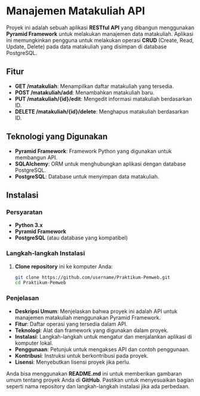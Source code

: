 # Manajemen Matakuliah API

Proyek ini adalah sebuah aplikasi **RESTful API** yang dibangun menggunakan **Pyramid Framework** untuk melakukan manajemen data matakuliah. Aplikasi ini memungkinkan pengguna untuk melakukan operasi **CRUD** (Create, Read, Update, Delete) pada data matakuliah yang disimpan di database PostgreSQL.

## Fitur

- **GET /matakuliah**: Menampilkan daftar matakuliah yang tersedia.
- **POST /matakuliah/add**: Menambahkan matakuliah baru.
- **PUT /matakuliah/{id}/edit**: Mengedit informasi matakuliah berdasarkan ID.
- **DELETE /matakuliah/{id}/delete**: Menghapus matakuliah berdasarkan ID.

## Teknologi yang Digunakan

- **Pyramid Framework**: Framework Python yang digunakan untuk membangun API.
- **SQLAlchemy**: ORM untuk menghubungkan aplikasi dengan database PostgreSQL.
- **PostgreSQL**: Database untuk menyimpan data matakuliah.

## Instalasi

### Persyaratan

- **Python 3.x**
- **Pyramid Framework**
- **PostgreSQL** (atau database yang kompatibel)

### Langkah-langkah Instalasi

1. **Clone repository** ini ke komputer Anda:

   ```bash
   git clone https://github.com/username/Praktikum-Pemweb.git
   cd Praktikum-Pemweb

### Penjelasan
- **Deskripsi Umum**: Menjelaskan bahwa proyek ini adalah API untuk manajemen matakuliah menggunakan Pyramid Framework.
- **Fitur**: Daftar operasi yang tersedia dalam API.
- **Teknologi**: Alat dan framework yang digunakan dalam proyek.
- **Instalasi**: Langkah-langkah untuk mengatur dan menjalankan aplikasi di komputer lokal.
- **Penggunaan**: Petunjuk untuk mengakses API dan contoh penggunaan.
- **Kontribusi**: Instruksi untuk berkontribusi pada proyek.
- **Lisensi**: Menyebutkan lisensi proyek jika perlu.

Anda bisa menggunakan **README.md** ini untuk memberikan gambaran umum tentang proyek Anda di **GitHub**. Pastikan untuk menyesuaikan bagian seperti nama repository dan langkah-langkah instalasi jika ada perbedaan.
